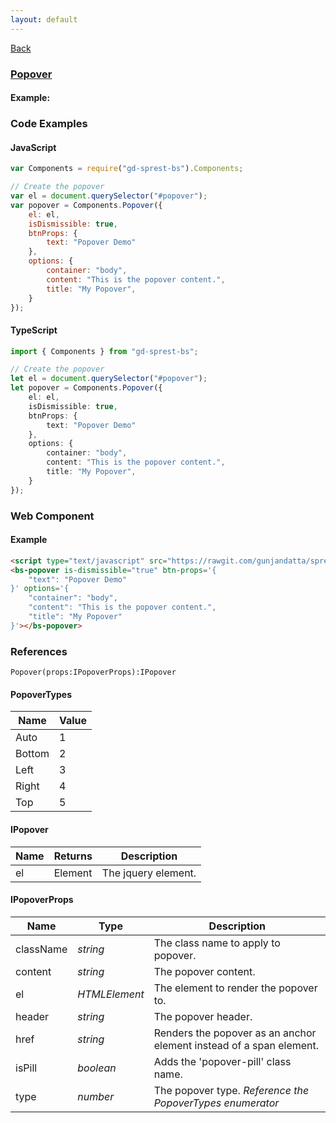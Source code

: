 ```yaml
---
layout: default
---
```

<div class="page-info" markdown="1">

[Back](/bs)

</div>

### [Popover](https://getbootstrap.com/docs/4.1/components/popover)

#### Example:

<div id="popoverDemo"></div>

### Code Examples

#### JavaScript
```js
var Components = require("gd-sprest-bs").Components;

// Create the popover
var el = document.querySelector("#popover");
var popover = Components.Popover({
    el: el,
    isDismissible: true,
    btnProps: {
        text: "Popover Demo"
    },
    options: {
        container: "body",
        content: "This is the popover content.",
        title: "My Popover",
    }
});
```
#### TypeScript
```ts
import { Components } from "gd-sprest-bs";

// Create the popover
let el = document.querySelector("#popover");
let popover = Components.Popover({
    el: el,
    isDismissible: true,
    btnProps: {
        text: "Popover Demo"
    },
    options: {
        container: "body",
        content: "This is the popover content.",
        title: "My Popover",
    }
});
```

### Web Component

#### Example

```html
<script type="text/javascript" src="https://rawgit.com/gunjandatta/sprest-bs/master/wc/dist/gd-sprest-bs.js"></script>
<bs-popover is-dismissible="true" btn-props='{
    "text": "Popover Demo"
}' options='{
    "container": "body",
    "content": "This is the popover content.",
    "title": "My Popover"
}'></bs-popover>
```

<bs-popover is-dismissible="true" btn-props='{
    "text": "Popover Demo"
}' options='{
    "container": "body",
    "content": "This is the popover content.",
    "title": "My Popover"
}'></bs-popover>

### References

```
Popover(props:IPopoverProps):IPopover
```

#### PopoverTypes

| Name | Value |
| --- | --- |
| Auto | 1 |
| Bottom | 2 |
| Left | 3 |
| Right | 4 |
| Top | 5 |

#### IPopover

| Name | Returns | Description |
| --- | --- | --- |
| el | Element | The jquery element. |

#### IPopoverProps

| Name | Type | Description |
| --- | --- | --- |
| className | _string_ | The class name to apply to popover. |
| content | _string_ | The popover content. |
| el | _HTMLElement_ | The element to render the popover to. |
| header | _string_ | The popover header. |
| href | _string_ | Renders the popover as an anchor element instead of a span element. |
| isPill | _boolean_ | Adds the 'popover-pill' class name. |
| type | _number_ | The popover type. _Reference the PopoverTypes enumerator_ |

<script src="https://rawgit.com/gunjandatta/sprest-bs/master/wc/dist/gd-sprest-bs.js"></script>
<script type="text/javascript">
    // Wait for the window to be loaded
    window.addEventListener("load", function() {
        // See if a popover exists
        var popover = document.querySelector("#popoverDemo");
        if(popover) {
            // Render the popover
            $REST.Components.Popover({
                el: popover,
                isDismissible: true,
                btnProps: {
                    text: "Popover Demo"
                },
                options: {
                    container: "body",
                    content: "This is the popover content.",
                    title: "My Popover",
                }
            });
        }
    });
</script>